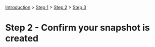 [Introduction](../index.md) > [Step 1](../step1/index.md) > [Step 2](../step2/index.md) > <u>Step 3</u>

# Step 2 - Confirm your snapshot is created
